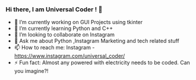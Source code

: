 ### Hi there, I am Universal Coder ! 👋

- 🔭 I’m currently working on GUI Projects using tkinter
- 🌱 I’m currently learning Python and C++
- 👯 I’m looking to collaborate on Instagram
- 💬 Ask me about Python ,Instagram Marketing and tech related stuff
- 📫 How to reach me: Instagram - https://www.instagram.com/universal_coder/
- ⚡ Fun fact: Almost any powered with electricity needs to be coded. Can you imagine?!

